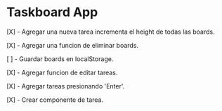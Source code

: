 # Taskboard App

[X] - Agregar una nueva tarea incrementa el height de todas las boards.

[X] - Agregar una funcion de eliminar boards.

[ ] - Guardar boards en localStorage.

[X] - Agregar funcion de editar tareas.

[X] - Agregar tareas presionando 'Enter'.

[X] - Crear componente de tarea.
